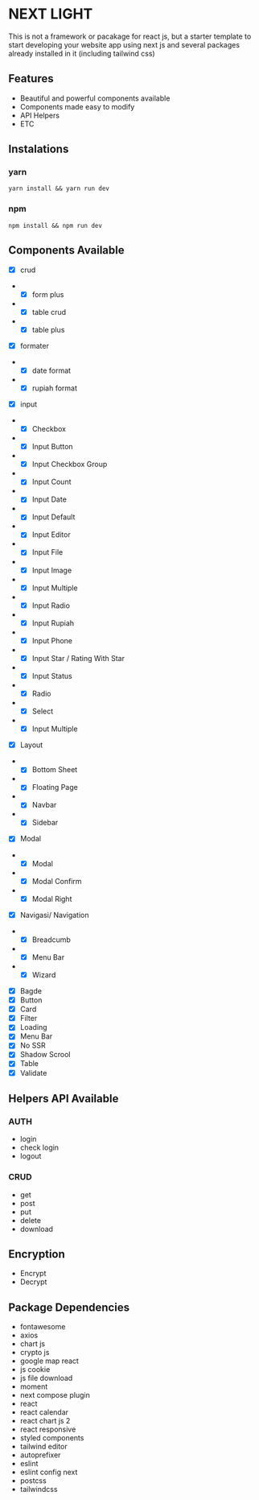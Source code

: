 # NEXT LIGHT

This is not a framework or pacakage for react js, but a starter template to start developing your website app using next js and several packages already installed in it (including tailwind css)

## Features

- Beautiful and powerful components available
- Components made easy to modify
- API Helpers
- ETC

## Instalations

### yarn

```
yarn install && yarn run dev
```

### npm

```
npm install && npm run dev
```

## Components Available

- [x] crud
- - [x] form plus
- - [x] table crud
- - [x] table plus
- [x] formater
- - [x] date format
- - [x] rupiah format
- [x] input
- - [x] Checkbox
- - [x] Input Button
- - [x] Input Checkbox Group
- - [x] Input Count
- - [x] Input Date
- - [x] Input Default
- - [x] Input Editor
- - [x] Input File
- - [x] Input Image
- - [x] Input Multiple
- - [x] Input Radio
- - [x] Input Rupiah
- - [x] Input Phone
- - [x] Input Star / Rating With Star
- - [x] Input Status
- - [x] Radio
- - [x] Select
- - [x] Input Multiple
- [x] Layout
- - [x] Bottom Sheet
- - [x] Floating Page
- - [x] Navbar
- - [x] Sidebar
- [x] Modal
- - [x] Modal
- - [x] Modal Confirm
- - [x] Modal Right
- [x] Navigasi/ Navigation
- - [x] Breadcumb
- - [x] Menu Bar
- - [x] Wizard
- [x] Bagde
- [x] Button
- [x] Card
- [x] Filter
- [x] Loading
- [x] Menu Bar
- [x] No SSR
- [x] Shadow Scrool
- [x] Table
- [x] Validate

## Helpers API Available

### AUTH

- login
- check login
- logout

### CRUD

- get
- post
- put
- delete
- download

## Encryption

- Encrypt
- Decrypt

## Package Dependencies

- fontawesome
- axios
- chart js
- crypto js
- google map react
- js cookie
- js file download
- moment
- next compose plugin
- react
- react calendar
- react chart js 2
- react responsive
- styled components
- tailwind editor
- autoprefixer
- eslint
- eslint config next
- postcss
- tailwindcss
